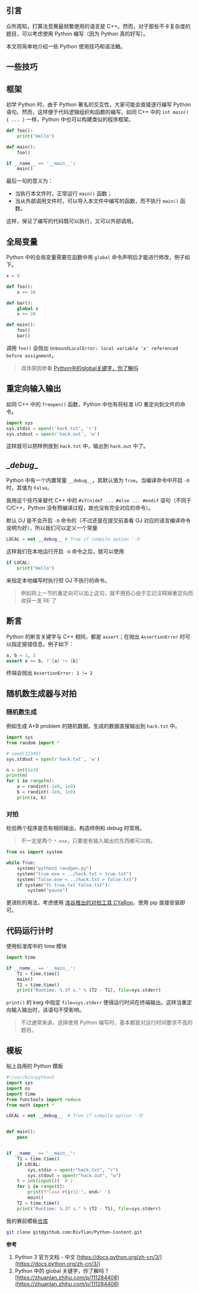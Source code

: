 ## 引言

众所周知，打算法竞赛最频繁使用的语言是 C++。然而，对于那些不卡复杂度的题目，可以考虑使用 Python 编写（因为 Python 真的好写）。

本文将简单地介绍一些 Python 使用技巧和语法糖。

## 一些技巧

## 框架

初学 Python 时，由于 Python 著名的交互性，大家可能会直接逐行编写 Python 语句。然而，这样便于代码逻辑组织和函数的编写。如同 C++ 中的 `int main() { ... }` 一样，Python 中也可以构建类似的程序框架。

```python
def foo():
    print("Hello")

def main():
    foo()

if __name__ == '__main__':
    main()
```

最后一句的意义为：

- 当执行本文件时，正常运行 `main()` 函数；
- 当从外部调用文件时，可以导入本文件中编写的函数，而不执行 `main()` 函数。

这样，保证了编写的代码既可以执行，又可以外部调用。

## 全局变量

Python 中的全局变量需要在函数中用 `global` 命令声明后才能进行修改，例子如下。

```python
x = 0

def foo():
    x += 10

def bar():
    global x
    x += 10

def main():
    foo()
    bar()
```

调用 `foo()` 会抛出 `UnboundLocalError: local variable 'x' referenced before assignment`。

> 具体原因参看 [Python中的global关键字，你了解吗](https://zhuanlan.zhihu.com/p/111284408)

## 重定向输入输出

如同 C++ 中的 `freopen()` 函数，Python 中也有将标准 I/O 重定向到文件的命令。

```python
import sys
sys.stdin = open(r'hack.txt', 'r')
sys.stdout = open(r'hack.out', 'w')
```

这样就可以把样例放到 `hack.txt` 中，输出到 `hack.out` 中了。

## \__debug__

Python 中有一个内置常量 `__debug__`，其默认值为 `True`。当编译命令中开启 `-O` 时，其值为 `False`。

我用这个技巧来替代 C++ 中的 `#if(n)def ... #else ... #endif` 语句（不同于 C/C++，Python 没有预编译过程，故也没有完全对应的命令）。

默认 OJ 是不会开启 `-O` 命令的（不过还是在提交前查看 OJ 对应的语言编译命令说明为好），所以我们可以定义一个常量

```python
LOCAL = not __debug__ # True if compile option '-O'
```

这样我们在本地运行开启 `-O` 命令之后，就可以使用

```python
if LOCAL:
    print("Hello")
```

来指定本地编写时执行但 OJ 不执行的命令。

> 例如将上一节的重定向可以加上这句，就不用担心由于忘记注释掉重定向而收获一发 RE 了

## 断言

Python 的断言关键字与 C++ 相同，都是 `assert`；在抛出 `AssertionError` 时可以指定报错信息。例子如下：

```python
a, b = 1, 2
assert a == b, f'{a} != {b}'
```

终端会抛出 `AssertionError: 1 != 2`

## 随机数生成器与对拍

### 随机数生成

例如生成 A+B problem 的随机数据。生成的数据直接输出到 `hack.txt` 中。

```python
import sys
from random import *

# seed(12345)
sys.stdout = open(r'hack.txt', 'w')

n = int(1e3)
print(n)
for i in range(n):
    a = randint(-1e9, 1e9)
    b = randint(-1e9, 1e9)
    print(a, b)
```

### 对拍

检验两个程序是否有相同输出，构造样例和 debug 时常用。

> 不一定是两个 `*.exe`，只要是有输入输出的东西都可以拍。

```python
from os import system

while True:
    system("python3 randgen.py")
    system("true.exe < ../hack.txt > true.txt")
    system("false.exe < ../hack.txt > false.txt")
    if system("fc true.txt false.txt"):
        system("pause")
```

更进阶的用法，考虑使用 [洛谷推出的对拍工具 CYaRon](https://github.com/luogu-dev/cyaron)，使用 pip 直接安装即可。

## 代码运行计时

使用标准库中的 time 模块

```python
import time

if __name__ == '__main__':
    T1 = time.time()
    main()
    T2 = time.time()
    print("Runtime: %.3f s." % (T2 - T1), file=sys.stderr)
```

`print()` 的 kwg 中指定 `file=sys.stderr` 使得运行时间在终端输出。这样当重定向输入输出时，该语句不受影响。

> 不过通常来讲，选择使用 Python 编写时，基本都是对运行时间要求不高的题目。

## 模板

贴上自用的 Python 模板

```python
#!/usr/bin/python3
import sys
import os
import time
from functools import reduce
from math import *

LOCAL = not __debug__  # True if compile option '-O'


def main():
    pass


if __name__ == "__main__":
    T1 = time.time()
    if LOCAL:
        sys.stdin = open(r"hack.txt", "r")
        sys.stdout = open(r"hack.out", "w")
    t = int(input())  # 1
    for i in range(t):
        print(f"Case #{i+1}:", end=' ')
        main()
    T2 = time.time()
    print("Runtime: %.3f s." % (T2 - T1), file=sys.stderr)
```

我的赛前模板[仓库](https://github.com/RivTian/Python-Content)

```bash
git clone git@github.com:RivTian/Python-Content.git
```

**参考**

1. Python 3 官方文档 - 中文 [https://docs.python.org/zh-cn/3/](https://docs.python.org/zh-cn/3/)
2. Python 中的 global 关键字，你了解吗？[https://zhuanlan.zhihu.com/p/111284408](https://zhuanlan.zhihu.com/p/111284408)

